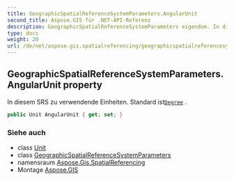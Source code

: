 ```yaml
---
title: GeographicSpatialReferenceSystemParameters.AngularUnit
second_title: Aspose.GIS für .NET-API-Referenz
description: GeographicSpatialReferenceSystemParameters eigendom. In diesem SRS zu verwendende Einheiten. Standard istDegree .
type: docs
weight: 20
url: /de/net/aspose.gis.spatialreferencing/geographicspatialreferencesystemparameters/angularunit/
---
```

## GeographicSpatialReferenceSystemParameters.AngularUnit property

In diesem SRS zu verwendende Einheiten. Standard ist[`Degree`](../../unit/degree/) .

```csharp
public Unit AngularUnit { get; set; }
```

### Siehe auch

* class [Unit](../../unit/)
* class [GeographicSpatialReferenceSystemParameters](../)
* namensraum [Aspose.Gis.SpatialReferencing](../../geographicspatialreferencesystemparameters/)
* Montage [Aspose.GIS](../../../)


